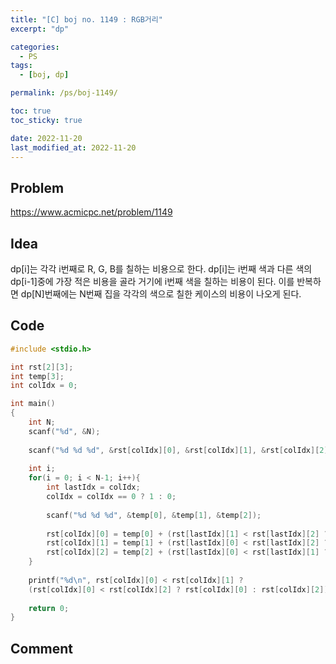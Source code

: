 ```yaml
---
title: "[C] boj no. 1149 : RGB거리"
excerpt: "dp"

categories:
  - PS
tags:
  - [boj, dp]

permalink: /ps/boj-1149/

toc: true
toc_sticky: true

date: 2022-11-20
last_modified_at: 2022-11-20
---
```


## Problem

<https://www.acmicpc.net/problem/1149>

## Idea

dp[i]는 각각 i번째로 R, G, B를 칠하는 비용으로 한다. dp[i]는 i번째 색과 다른 색의 dp[i-1]중에 가장 적은 비용을 골라 거기에 i번째 색을 칠하는 비용이 된다. 이를 반복하면 dp[N]번째에는 N번째 집을 각각의 색으로 칠한 케이스의 비용이 나오게 된다.

## Code

```c
#include <stdio.h>

int rst[2][3];
int temp[3];
int colIdx = 0;

int main()
{	
	int N;
	scanf("%d", &N);
	
	scanf("%d %d %d", &rst[colIdx][0], &rst[colIdx][1], &rst[colIdx][2]);
	
	int i;
	for(i = 0; i < N-1; i++){
		int lastIdx = colIdx;
		colIdx = colIdx == 0 ? 1 : 0;
		
		scanf("%d %d %d", &temp[0], &temp[1], &temp[2]);
		
		rst[colIdx][0] = temp[0] + (rst[lastIdx][1] < rst[lastIdx][2] ? rst[lastIdx][1] : rst[lastIdx][2]);
		rst[colIdx][1] = temp[1] + (rst[lastIdx][0] < rst[lastIdx][2] ? rst[lastIdx][0] : rst[lastIdx][2]);
		rst[colIdx][2] = temp[2] + (rst[lastIdx][0] < rst[lastIdx][1] ? rst[lastIdx][0] : rst[lastIdx][1]);
	}
	
	printf("%d\n", rst[colIdx][0] < rst[colIdx][1] ? 
	(rst[colIdx][0] < rst[colIdx][2] ? rst[colIdx][0] : rst[colIdx][2]) : (rst[colIdx][1] < rst[colIdx][2] ? rst[colIdx][1] : rst[colIdx][2]));
	
	return 0;
}

```

## Comment


